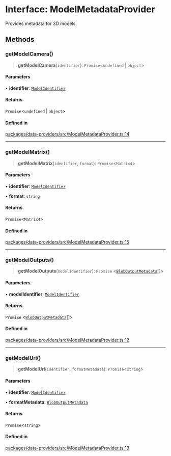 # Interface: ModelMetadataProvider

Provides metadata for 3D models.

## Methods

### getModelCamera()

> **getModelCamera**(`identifier`): `Promise`\<`undefined` \| `object`\>

#### Parameters

• **identifier**: [`ModelIdentifier`](ModelIdentifier.md)

#### Returns

`Promise`\<`undefined` \| `object`\>

#### Defined in

[packages/data-providers/src/ModelMetadataProvider.ts:14](https://github.com/cognitedata/reveal/blob/2acd9d17229d2bc8e309653b4d6a39ad941e44f1/viewer/packages/data-providers/src/ModelMetadataProvider.ts#L14)

***

### getModelMatrix()

> **getModelMatrix**(`identifier`, `format`): `Promise`\<`Matrix4`\>

#### Parameters

• **identifier**: [`ModelIdentifier`](ModelIdentifier.md)

• **format**: `string`

#### Returns

`Promise`\<`Matrix4`\>

#### Defined in

[packages/data-providers/src/ModelMetadataProvider.ts:15](https://github.com/cognitedata/reveal/blob/2acd9d17229d2bc8e309653b4d6a39ad941e44f1/viewer/packages/data-providers/src/ModelMetadataProvider.ts#L15)

***

### getModelOutputs()

> **getModelOutputs**(`modelIdentifier`): `Promise` \<[`BlobOutputMetadata`](BlobOutputMetadata.md)[]\>

#### Parameters

• **modelIdentifier**: [`ModelIdentifier`](ModelIdentifier.md)

#### Returns

`Promise` \<[`BlobOutputMetadata`](BlobOutputMetadata.md)[]\>

#### Defined in

[packages/data-providers/src/ModelMetadataProvider.ts:12](https://github.com/cognitedata/reveal/blob/2acd9d17229d2bc8e309653b4d6a39ad941e44f1/viewer/packages/data-providers/src/ModelMetadataProvider.ts#L12)

***

### getModelUri()

> **getModelUri**(`identifier`, `formatMetadata`): `Promise`\<`string`\>

#### Parameters

• **identifier**: [`ModelIdentifier`](ModelIdentifier.md)

• **formatMetadata**: [`BlobOutputMetadata`](BlobOutputMetadata.md)

#### Returns

`Promise`\<`string`\>

#### Defined in

[packages/data-providers/src/ModelMetadataProvider.ts:13](https://github.com/cognitedata/reveal/blob/2acd9d17229d2bc8e309653b4d6a39ad941e44f1/viewer/packages/data-providers/src/ModelMetadataProvider.ts#L13)
